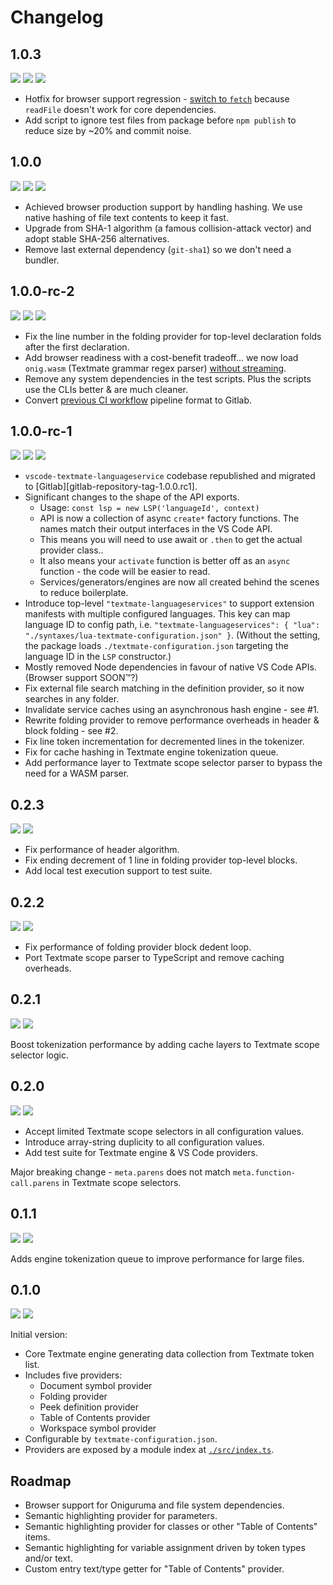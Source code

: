 # Changelog

## 1.0.3

<a href="https://code.visualstudio.com/updates/v1_51" target="_blank"><img src="https://img.shields.io/static/v1.svg?style=flat-square&label=Compatibility&message=>=v1.51.0&logo=visualstudio&logoColor=cacde2&labelColor=333333&color=2196f3" /></a> <a href="https://gitlab.com/SNDST00M/vscode-textmate-languageservice/tree/v1.0.3/"><img src="https://img.shields.io/static/v1.svg?style=flat-square&label=Release%20Date&message=2023-01-29&logo=googlecalendar&logoColor=cacde2&labelColor=333333&color=2196f3" /></a> <a href="https://gitlab.com/SNDST00M/vscode-textmate-languageservice/-/milestones/4"><img src="https://img.shields.io/static/v1.svg?style=flat-square&label=Milestone&message=v1.0.3&logo=github&logoColor=cacde2&labelColor=333333&color=2196f3" /></a>

- Hotfix for browser support regression - [switch to `fetch`][github-monacotm-app-loadonigwasm] because `readFile` doesn't work for core dependencies.
- Add script to ignore test files from package before `npm publish` to reduce size by ~20% and commit noise.

## 1.0.0

<a href="https://code.visualstudio.com/updates/v1_51" target="_blank"><img src="https://img.shields.io/static/v1.svg?style=flat-square&label=Compatibility&message=>=v1.51.0&logo=visualstudio&logoColor=cacde2&labelColor=333333&color=2196f3" /></a> <a href="https://gitlab.com/SNDST00M/vscode-textmate-languageservice/tree/v1.0.0/"><img src="https://img.shields.io/static/v1.svg?style=flat-square&label=Release%20Date&message=2023-01-28&logo=googlecalendar&logoColor=cacde2&labelColor=333333&color=2196f3" /></a> <a href="https://gitlab.com/SNDST00M/vscode-textmate-languageservice/-/milestones/3"><img src="https://img.shields.io/static/v1.svg?style=flat-square&label=Milestone&message=v1.0.0&logo=github&logoColor=cacde2&labelColor=333333&color=2196f3" /></a>

- Achieved browser production support by handling hashing. We use native hashing of file text contents to keep it fast.
- Upgrade from SHA-1 algorithm (a famous collision-attack vector) and adopt stable SHA-256 alternatives.
- Remove last external dependency (`git-sha1`) so we don't need a bundler.

## 1.0.0-rc-2

<a href="https://code.visualstudio.com/updates/v1_51" target="_blank"><img src="https://img.shields.io/static/v1.svg?style=flat-square&label=Compatibility&message=>=v1.51.0&logo=visualstudio&logoColor=cacde2&labelColor=333333&color=2196f3" /></a> <a href="https://gitlab.com/SNDST00M/vscode-textmate-languageservice/tree/v1.0.0-rc-2/"><img src="https://img.shields.io/static/v1.svg?style=flat-square&label=Release%20Date&message=2023-01-27&logo=googlecalendar&logoColor=cacde2&labelColor=333333&color=2196f3" /></a> <a href="https://gitlab.com/SNDST00M/vscode-textmate-languageservice/-/milestones/2"><img src="https://img.shields.io/static/v1.svg?style=flat-square&label=Milestone&message=v1.0.0-rc-2&logo=github&logoColor=cacde2&labelColor=333333&color=2196f3" /></a>

- Fix the line number in the folding provider for top-level declaration folds after the first declaration.
- Add browser readiness with a cost-benefit tradeoff... we now load `onig.wasm` (Textmate grammar regex parser) [without streaming][github-monacotm-app-loadonigwasm].
- Remove any system dependencies in the test scripts. Plus the scripts use the CLIs better & are much cleaner.
- Convert [previous CI workflow][github-old-ci-yaml] pipeline format to Gitlab.

## 1.0.0-rc-1

<a href="https://code.visualstudio.com/updates/v1_51" target="_blank"><img src="https://img.shields.io/static/v1.svg?style=flat-square&label=Compatibility&message=>=v1.51.0&logo=visualstudio&logoColor=cacde2&labelColor=333333&color=2196f3" /></a> <a href="https://gitlab.com/SNDST00M/vscode-textmate-languageservice/tree/v1.0.0-rc-1/"><img src="https://img.shields.io/static/v1.svg?style=flat-square&label=Release%20Date&message=2023-01-26&logo=googlecalendar&logoColor=cacde2&labelColor=333333&color=2196f3" /></a> <a href="https://gitlab.com/SNDST00M/vscode-textmate-languageservice/-/milestones/1"><img src="https://img.shields.io/static/v1.svg?style=flat-square&label=Milestone&message=v1.0.0-rc-1&logo=github&logoColor=cacde2&labelColor=333333&color=2196f3" /></a>

- `vscode-textmate-languageservice` codebase republished and migrated to [Gitlab][gitlab-repository-tag-1.0.0.rc1].
- Significant changes to the shape of the API exports.
  - Usage: `const lsp = new LSP('languageId', context)`
  - API is now a collection of async `create*` factory functions. The names match their output interfaces in the VS Code API.
  - This means you will need to use await or `.then` to get the actual provider class..
  - It also means your `activate` function is better off as an `async` function - the code will be easier to read.
  - Services/generators/engines are now all created behind the scenes to reduce boilerplate.
- Introduce top-level `"textmate-languageservices"` to support extension manifests with multiple configured languages.
  This key can map language ID to config path, i.e. `"textmate-languageservices": { "lua": "./syntaxes/lua-textmate-configuration.json" }`.
  (Without the setting, the package loads `./textmate-configuration.json` targeting the language ID in the `LSP` constructor.)
- Mostly removed Node dependencies in favour of native VS Code APIs. (Browser support SOON™?)
- Fix external file search matching in the definition provider, so it now searches in any folder.
- Invalidate service caches using an asynchronous hash engine - see #1.
- Rewrite folding provider to remove performance overheads in header & block folding - see #2.
- Fix line token incrementation for decremented lines in the tokenizer.
- Fix for cache hashing in Textmate engine tokenization queue.
- Add performance layer to Textmate scope selector parser to bypass the need for a WASM parser.

## 0.2.3

<a href="https://code.visualstudio.com/updates/v1_51" target="_blank"><img src="https://img.shields.io/static/v1.svg?style=flat-square&label=Compatibility&message=>=v1.51.0&logo=visualstudio&logoColor=cacde2&labelColor=333333&color=2196f3" /></a> <img src="https://img.shields.io/static/v1.svg?style=flat-square&label=Release%20Date&message=2022-04-01&logo=googlecalendar&logoColor=cacde2&labelColor=333333&color=2196f3" />

- Fix performance of header algorithm.
- Fix ending decrement of 1 line in folding provider top-level blocks.
- Add local test execution support to test suite.

## 0.2.2

<a href="https://code.visualstudio.com/updates/v1_51" target="_blank"><img src="https://img.shields.io/static/v1.svg?style=flat-square&label=Compatibility&message=>=v1.51.0&logo=visualstudio&logoColor=cacde2&labelColor=333333&color=2196f3" /></a> <img src="https://img.shields.io/static/v1.svg?style=flat-square&label=Release%20Date&message=2022-03-18&logo=googlecalendar&logoColor=cacde2&labelColor=333333&color=2196f3" />

- Fix performance of folding provider block dedent loop.
- Port Textmate scope parser to TypeScript and remove caching overheads.

## 0.2.1

<a href="https://code.visualstudio.com/updates/v1_51" target="_blank"><img src="https://img.shields.io/static/v1.svg?style=flat-square&label=Compatibility&message=>=v1.51.0&logo=visualstudio&logoColor=cacde2&labelColor=333333&color=2196f3" /></a> <img src="https://img.shields.io/static/v1.svg?style=flat-square&label=Release%20Date&message=2021-12-20&logo=googlecalendar&logoColor=cacde2&labelColor=333333&color=2196f3" />

Boost tokenization performance by adding cache layers to Textmate scope selector logic.

## 0.2.0

<a href="https://code.visualstudio.com/updates/v1_51" target="_blank"><img src="https://img.shields.io/static/v1.svg?style=flat-square&label=Compatibility&message=>=v1.51.0&logo=visualstudio&logoColor=cacde2&labelColor=333333&color=2196f3" /></a> <img src="https://img.shields.io/static/v1.svg?style=flat-square&label=Release%20Date&message=2021-12-02&logo=googlecalendar&logoColor=cacde2&labelColor=333333&color=2196f3" />

- Accept limited Textmate scope selectors in all configuration values.
- Introduce array-string duplicity to all configuration values.
- Add test suite for Textmate engine & VS Code providers.

Major breaking change - `meta.parens` does not match `meta.function-call.parens` in Textmate scope selectors.

## 0.1.1

<a href="https://code.visualstudio.com/updates/v1_51" target="_blank"><img src="https://img.shields.io/static/v1.svg?style=flat-square&label=Compatibility&message=>=v1.51.0&logo=visualstudio&logoColor=cacde2&labelColor=333333&color=2196f3" /></a> <img src="https://img.shields.io/static/v1.svg?style=flat-square&label=Release%20Date&message=2021-10-28&logo=googlecalendar&logoColor=cacde2&labelColor=333333&color=2196f3" />

Adds engine tokenization queue to improve performance for large files.

## 0.1.0

<a href="https://code.visualstudio.com/updates/v1_51" target="_blank"><img src="https://img.shields.io/static/v1.svg?style=flat-square&label=Compatibility&message=>=v1.51.0&logo=visualstudio&logoColor=cacde2&labelColor=333333&color=2196f3" /></a> <img src="https://img.shields.io/static/v1.svg?style=flat-square&label=Release%20Date&message=2021-08-27&logo=googlecalendar&logoColor=cacde2&labelColor=333333&color=2196f3" />

Initial version:

- Core Textmate engine generating data collection from Textmate token list.
- Includes five providers:
  - Document symbol provider
  - Folding provider
  - Peek definition provider
  - Table of Contents provider
  - Workspace symbol provider
- Configurable by `textmate-configuration.json`.
- Providers are exposed by a module index at [`./src/index.ts`][github-vsctmls-index].

## Roadmap

- Browser support for Oniguruma and file system dependencies.
- Semantic highlighting provider for parameters.
- Semantic highlighting provider for classes or other "Table of Contents" items.
- Semantic highlighting for variable assignment driven by token types and/or text.
- Custom entry text/type getter for "Table of Contents" provider.

<!-- 1.0.1 -->
[github-monacotm-app-loadonigwasm]: https://github.com/bolinfest/monaco-tm/blob/908f1ca0cab3e82823cb465108ae86ee2b4ba3fc/src/app.ts#L141-L143
<!-- 1.0.0-rc-2 -->
[github-old-ci-yaml]: https://gitlab.com/SNDST00M/vscode-textmate-languageservice/-/blob/v0.2.1/.github/workflows/ci.yml
<!-- 1.0.0-rc-1 -->
[gitlab-repository-tag-1.0.0.rc.1]: https://gitlab.com/SNDST00M/vscode-textmate-languageservice/-/tags/v1.0.0-rc-1
<!-- 0.1.0 -->
[github-vsctmls-index]: https://gitlab.com/SNDST00M/vscode-textmate-languageservice/-/blob/v0.1.0/src/index.ts
